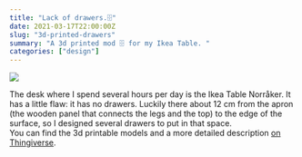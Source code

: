 ```yaml
---
title: "Lack of drawers.🗄"
date: 2021-03-17T22:00:00Z
slug: "3d-printed-drawers"
summary: "A 3d printed mod 🗄 for my Ikea Table. "
categories: ["design"]
---
```



![](/uploads/drawer1.jpg)

The desk where I spend several hours per day is the Ikea Table Norråker. It has a little flaw: it has no drawers. Luckily there about 12 cm from the apron (the wooden panel that connects the legs and the top) to the edge of the surface, so I designed several drawers to put in that space.  
You can find the 3d printable models and a more detailed description [on Thingiverse](https://www.thingiverse.com/thing:4788776 "My Thingiverse page").

